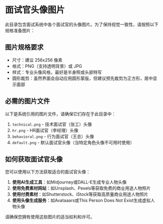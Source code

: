 # 面试官头像图片

此目录包含面试系统中各个面试官的头像图片。为了保持视觉一致性，请按照以下规格准备图片：

## 图片规格要求

- 尺寸：建议 256x256 像素
- 格式：PNG（支持透明背景）或 JPG
- 样式：专业头像风格，最好是半身照或头部特写
- 圆形裁剪：虽然界面会自动应用圆形蒙版，但建议预先裁剪为正方形，居中显示面部

## 必需的图片文件

以下是系统引用的图片文件，请确保它们存在于此目录中：

1. `technical.png` - 技术面试官（张工）头像
2. `hr.png` - HR面试官（李经理）头像
3. `behavioral.png` - 行为面试官（王总）头像
4. `default.png` - 默认面试官头像（当特定角色头像不可用时使用）

## 如何获取面试官头像

您可以使用以下方法获取适合的面试官头像：

1. **使用AI生成工具**：如Midjourney或DALL-E生成专业人物头像
2. **使用免费素材网站**：如Unsplash、Pexels等获取免费的商业用途人物照片
3. **使用付费素材**：如Shutterstock、iStock等获取高质量商业用途人物照片
4. **使用头像生成服务**：如Avataaars或This Person Does Not Exist生成虚拟人物头像

请确保您拥有使用这些图片的适当权利和许可。
